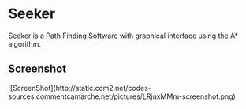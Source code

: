 <h1>Seeker</h1>
Seeker is a Path Finding Software with graphical interface using the A* algorithm.

<h2>Screenshot</h2>
![ScreenShot](http://static.ccm2.net/codes-sources.commentcamarche.net/pictures/LRjnxMMm-screenshot.png)

